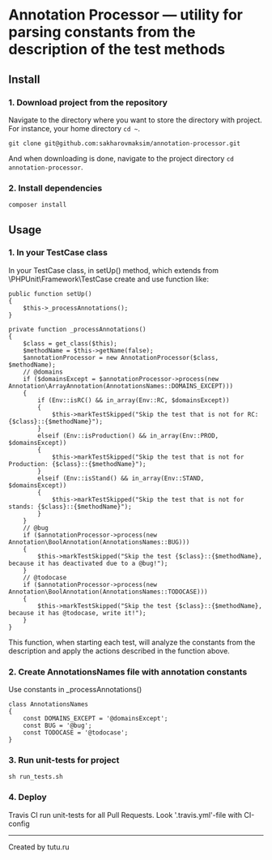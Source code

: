 Annotation Processor — utility for parsing constants from the description of the test methods
========================================================

##  Install

### 1. Download project from the repository

Navigate to the directory where you want to store the directory with project. For instance, your home directory `cd ~`.

`git clone git@github.com:sakharovmaksim/annotation-processor.git`

And when downloading is done, navigate to the project directory `cd annotation-processor`.

### 2. Install dependencies

`composer install`

##  Usage

### 1. In your TestCase class

In your TestCase class, in setUp() method, which extends from \PHPUnit\Framework\TestCase create and use function like:

```
public function setUp()
{
	$this->_processAnnotations();
}

private function _processAnnotations()
{
	$class = get_class($this);
	$methodName = $this->getName(false);
	$annotationProcessor = new AnnotationProcessor($class, $methodName);
	// @domains
	if ($domainsExcept = $annotationProcessor->process(new Annotation\ArrayAnnotation(AnnotationsNames::DOMAINS_EXCEPT)))
	{
		if (Env::isRC() && in_array(Env::RC, $domainsExcept))
		{
			$this->markTestSkipped("Skip the test that is not for RC: {$class}::{$methodName}");
		}
		elseif (Env::isProduction() && in_array(Env::PROD, $domainsExcept))
		{
			$this->markTestSkipped("Skip the test that is not for Production: {$class}::{$methodName}");
		}
		elseif (Env::isStand() && in_array(Env::STAND, $domainsExcept))
		{
			$this->markTestSkipped("Skip the test that is not for stands: {$class}::{$methodName}");
		}
	}
	// @bug
	if ($annotationProcessor->process(new Annotation\BoolAnnotation(AnnotationsNames::BUG)))
	{
		$this->markTestSkipped("Skip the test {$class}::{$methodName}, because it has deactivated due to a @bug!");
	}
	// @todocase
	if ($annotationProcessor->process(new Annotation\BoolAnnotation(AnnotationsNames::TODOCASE)))
	{
		$this->markTestSkipped("Skip the test {$class}::{$methodName}, because it has @todocase, write it!");
	}
}
```
This function, when starting each test, will analyze the constants from the description and apply the actions described in the function above.

### 2. Create AnnotationsNames file with annotation constants

Use constants in _processAnnotations()
```
class AnnotationsNames
{
	const DOMAINS_EXCEPT = '@domainsExcept';
	const BUG = '@bug';
	const TODOCASE = '@todocase';
}
```

### 3. Run unit-tests for project

`sh run_tests.sh`

### 4. Deploy

Travis CI run unit-tests for all Pull Requests. Look '.travis.yml'-file with CI-config


-----
Created by tutu.ru
